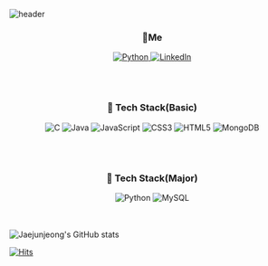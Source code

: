 ![header](https://capsule-render.vercel.app/api?type=waving&color=gradient&height=300&section=header&text=Hello%20World&fontSize=90&animation=twinkling)

### <div align=center>:wave:Me</div>
<div align=center> 
<a href="https://www.instagram.com/jaej0321/" target="_blank"><img alt="Python" src ="https://img.shields.io/badge/jaej0321-E4405F.svg?&style=for-the-badge&logo=Instagram&logoColor=white"/> 
 <a href="https://www.linkedin.com/in/jaejun-jeong-96b686228/" target="_blank"><img alt="LinkedIn" src ="https://img.shields.io/badge/LinkedIn-0A66C2.svg?&style=for-the-badge&logo=LinkedIn&logoColor=white"/></a>
</div>

<br/><br/> 
### <div align=center> :hatched_chick: Tech Stack(Basic)</div>
<div align=center> 
<img alt="C" src ="https://img.shields.io/badge/C-A8B9CC.svg?&style=for-the-badge&logo=C&logoColor=white"/>
 <img alt="Java" src ="https://img.shields.io/badge/Java-007396.svg?&style=for-the-badge&logo=Java&logoColor=white"/>
 <img alt="JavaScript" src ="https://img.shields.io/badge/Javascript-F7DF1E.svg?&style=for-the-badge&logo=JavaScript&logoColor=white"/>
 <img alt="CSS3" src ="https://img.shields.io/badge/CSS3-1572B6.svg?&style=for-the-badge&logo=CSS3&logoColor=white"/>
 <img alt="HTML5" src ="https://img.shields.io/badge/HTML5-E34F26.svg?&style=for-the-badge&logo=HTML5&logoColor=white"/>
 <img alt="MongoDB" src ="https://img.shields.io/badge/MongoDB-47A248.svg?&style=for-the-badge&logo=MongoDB&logoColor=white"/>
</div>

  
 <br/><br/> 
### <div align=center> :gem: Tech Stack(Major) </div>
<div align=center>
<img alt="Python" src ="https://img.shields.io/badge/Python3-3776AB.svg?&style=for-the-badge&logo=Python&logoColor=white"/>
<img alt="MySQL" src ="https://img.shields.io/badge/MySQL-4479A1.svg?&style=for-the-badge&logo=MySQL&logoColor=white"/>
</div>

<br/><br/>
![Jaejunjeong's GitHub stats](https://github-readme-stats.vercel.app/api?username=jaejunjeong&theme=default&show_icons=true)
 
 [![Hits](https://hits.seeyoufarm.com/api/count/incr/badge.svg?url=https%3A%2F%2Fgithub.com%2Fjaejunjeong&count_bg=%2379C83D&title_bg=%23555555&icon=&icon_color=%231C3DA2&title=Hits%21&edge_flat=false)](https://hits.seeyoufarm.com)
 
